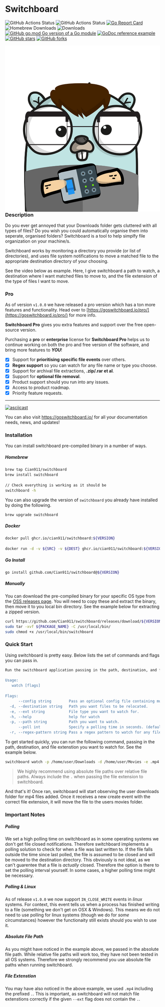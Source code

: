 # Switchboard
![GitHub Actions Status](https://github.com/Cian911/switchboard/workflows/Release/badge.svg) ![GitHub Actions Status](https://github.com/Cian911/switchboard/workflows/Test%20Suite/badge.svg)  [![Go Report Card](https://goreportcard.com/badge/github.com/cian911/switchboard)](https://goreportcard.com/report/github.com/cian911/switchboard) ![Homebrew Downloads](https://img.shields.io/badge/dynamic/json?color=success&label=Downloads&query=count&url=https://github.com/Cian911/switchboard/blob/master/count.json?raw=True&logo=homebrew) ![Downloads](https://img.shields.io/github/downloads/Cian911/switchboard/total.svg) [![GitHub go.mod Go version of a Go module](https://img.shields.io/github/go-mod/go-version/Cian911/switchboard.svg)](https://github.com/Cian911/switchboard) [![GoDoc reference example](https://img.shields.io/badge/godoc-reference-blue.svg)](https://pkg.go.dev/github.com/cian911/switchboard) [![GitHub stars](https://badgen.net/github/stars/Cian911/switchboard)](https://GitHub.com/Cian911/switchboard/starazers/) [![GitHub forks](https://badgen.net/github/forks/Cian911/switchboard/)](https://GitHub.com/Cian911/switchboard/network/)

<p align="center">
  <img style="float: right;" src="examples/logo.png" alt="Gomerge logo"/>
</p>

### Description
Do you ever get annoyed that your Downloads folder gets cluttered with all types of files? Do you wish you could automatically organise them into seperate, organised folders? Switchboard is a tool to help simplfy file organization on your machine/s. 

Switchboard works by monitoring a directory you provide (or list of directories), and uses file system notifications to move a matched file to the appropriate destination directory of your choosing.

See the video below as example. Here, I give switchboard a path to watch, a destination where I want matched files to move to, and the file extension of the type of files I want to move.

### Pro

As of version `v1.0.0` we have released a pro version which has a ton more features and functionality. Head over to [https://goswitchboard.io/pro/](https://goswitchboard.io/pro/) for more info.

**Switchboard Pro** gives you extra features and support over the free open-source version.

Purchasing a **pro** or **enterprise** license for **Switchboard Pro** helps us to continue working on both the pro and free version of the software, and bring more features to **_YOU_**!

- [x] Support for **prioritising specific file events** over others.
- [x] **Regex support** so you can watch for any file name or type you choose.
- [x] Support for archival file extractions, **.zip/.rar et al**.
- [x] Support for **optional file removal**.
- [x] Product support should you run into any issues.
- [x] Access to product roadmap.
- [x] Priority feature requests.

---

[![asciicast](https://asciinema.org/a/OwbnYltbn0jcSAGzfdmujwklJ.svg)](https://asciinema.org/a/OwbnYltbn0jcSAGzfdmujwklJ)

You can also visit https://goswitchboard.io/ for all your documentation needs, news, and updates!


### Installation

You can install switchboard pre-compiled binary in a number of ways.

##### Homebrew

```sh
brew tap Cian911/switchboard
brew install switchboard

// Check everything is working as it should be
switchboard -h
```

You can also upgrade the version of `switchboard` you already have installed by doing the following.

```sh
brew upgrade switchboard
```

##### Docker

```sh
docker pull ghcr.io/cian911/switchboard:${VERSION}

docker run -d -v ${SRC} -v ${DEST} ghcr.io/cian911/switchboard:${VERSION} watch -h
```

##### Go Install

```sh
go install github.com/Cian911/switchboard@${VERSION}
```

##### Manually

You can download the pre-compiled binary for your specific OS type from the [OSS releases page](https://github.com/Cian911/switchboard/releases). You will need to copy these and extract the binary, then move it to you local bin directory. See the example below for extracting a zipped version.

```sh
curl https://github.com/Cian911/switchboard/releases/download/${VERSION}/${PACKAGE_NAME} -o ${PACKAGE_NAME}
sudo tar -xvf ${PACKAGE_NAME} -C /usr/local/bin/
sudo chmod +x /usr/local/bin/switchboard
```

### Quick Start

Using switchboard is pretty easy. Below lists the set of commands and flags you can pass in.

```sh
Run the switchboard application passing in the path, destination, and file type you'd like to watch for.

Usage:
   watch [flags]

Flags:
      --config string        Pass an optional config file containing multiple paths to watch.
  -d, --destination string   Path you want files to be relocated.
  -e, --ext string           File type you want to watch for.
  -h, --help                 help for watch
  -p, --path string          Path you want to watch.
      --poll int             Specify a polling time in seconds. (default 60)
  -r, --regex-pattern string Pass a regex pattern to watch for any files matching this pattern.
```

To get started quickly, you can run the following command, passing in the path, destination, and file extenstion you want to watch for. See the example below.

```sh
switchboard watch -p /home/user/Downloads -d /home/user/Movies -e .mp4
```

> We highly recommend using absolute file paths over relative file paths. Always include the `.` when passing the file extension to switchboard.

And that's it! Once ran, switchboard will start observing the user downloads folder for mp4 files added. Once it receives a new create event with the correct file extension, it will move the file to the users movies folder.

### Important Notes

##### Polling

We set a high polling time on switchboard as in some operating systems we don't get file closed notifications. Therefore switchboard implements a polling solution to check for when a file was last written to. If the file falls outside the time since last polled, the file is assumed to be closed and will be moved to the destination directory. This obviously is not ideal, as we can't guarentee that a file is _actually_ closed. Therefore the option is there to set the polling interval yourself. In some cases, a higher polling time might be necessary.

##### Polling & Linux
As of release `v1.0.0` we now support `IN_CLOSE_WRITE` events in _linux_ systems. For context, this event tells us when a process has finished writing to a file (something we don't get on OSX & Windows). This means we do not need to use polling for linux systems (though we do for _some_ circumstances) however the functionaity still exists should you wish to use it.  

##### Absolute File Path

As you might have noticed in the example above, we passed in the absolute file path. While relative file paths will work too, they have not been tested in all OS systems. Therefore we strongly recommend you use absolute file paths when running switchboard.

##### File Extenstion

You may have also noticed in the above example, we used `.mp4` including the prefixed `.`. This is important, as switchboard will not match file extenstions correctly if the given `--ext` flag does not contain the `.`.
